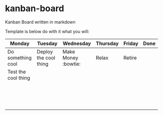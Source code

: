 # kanban-board
Kanban Board written in markdown

Template is below do with it what you will:


| Monday | Tuesday | Wednesday | Thursday | Friday | Done |
| ------ | ------- | --------- | -------- | ------ | ---- |
| Do something cool  | Deploy the cool thing | Make Money :bowtie: | Relax | Retire | |
| Test the cool thing  |  | |  |  | |
|  |  | |  |  | |
|  |  | |  |  | |
|  |  | |  |  | |
|  |  | |  |  | |
|  |  | |  |  | |
|  |  | |  |  | |
|  |  | |  |  | |
|  |  | |  |  | |
|  |  | |  |  | |
|  |  | |  |  | |
|  |  | |  |  | |
|  |  | |  |  | |
|  |  | |  |  | |
|  |  | |  |  | |
|  |  | |  |  | |
